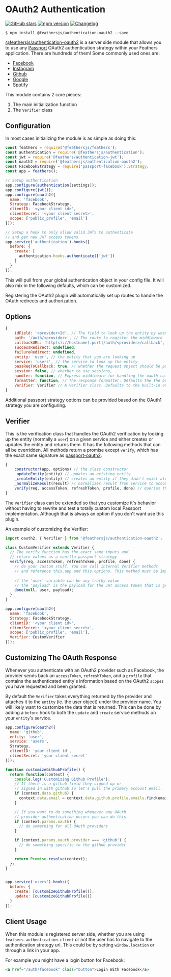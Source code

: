 # OAuth2 Authentication

[![GitHub stars](https://img.shields.io/github/stars/feathersjs/authentication-oauth2.png?style=social&label=Star)](https://github.com/feathersjs/authentication-oauth2/)
[![npm version](https://img.shields.io/npm/v/@feathersjs/authentication-oauth2.png?style=flat-square)](https://www.npmjs.com/package/@feathersjs/authentication-oauth2)
[![Changelog](https://img.shields.io/badge/changelog-.md-blue.png?style=flat-square)](https://github.com/feathersjs/authentication-oauth2/blob/master/CHANGELOG.md)

```
$ npm install @feathersjs/authentication-oauth2 --save
```

[@feathersjs/authentication-oauth2](https://github.com/feathersjs/authentication-oauth2) is a server side module that allows you to use any [Passport](http://passportjs.org/) OAuth2 authentication strategy within your Feathers application. There are hundreds of them! Some commonly used ones are:

- [Facebook](https://github.com/jaredhanson/passport-facebook)
- [Instagram](https://github.com/jaredhanson/passport-instagram)
- [Github](https://github.com/jaredhanson/passport-github)
- [Google](https://github.com/jaredhanson/passport-google-oauth2)
- [Spotify](https://github.com/JMPerez/passport-spotify)

This module contains 2 core pieces:

1. The main initialization function
2. The `Verifier` class

## Configuration

In most cases initializing the module is as simple as doing this:

```js
const feathers = require('@feathersjs/feathers');
const authentication = require('@feathersjs/authentication');
const jwt = require('@feathers/authentication-jwt');
const oauth2 = require('@feathersjs/authentication-oauth2');
const FacebookStrategy = require('passport-facebook').Strategy;
const app = feathers();

// Setup authentication
app.configure(authentication(settings));
app.configure(jwt());
app.configure(oauth2({
  name: 'facebook',
  Strategy: FacebookStrategy,
  clientID: '<your client id>',
  clientSecret: '<your client secret>',
  scope: ['public_profile', 'email']
}));

// Setup a hook to only allow valid JWTs to authenticate
// and get new JWT access tokens
app.service('authentication').hooks({
  before: {
    create: [
      authentication.hooks.authenticate(['jwt'])
    ]
  }
});
```

This will pull from your global authentication object in your config file. It will also mix in the following defaults, which can be customized.

Registering the OAuth2 plugin will automatically set up routes to handle the OAuth redirects and authorization.

## Options

```js
{
    idField: '<provider>Id', // The field to look up the entity by when logging in with the provider. Defaults to '<provider>Id' (ie. 'facebookId').
    path: '/auth/<provider>', // The route to register the middleware
    callbackURL: 'http(s)://hostname[:port]/auth/<provider>/callback', // The callback url. Will automatically take into account your host and port and whether you are in production based on your app environment to construct the url. (ie. in development http://localhost:3030/auth/facebook/callback)
    successRedirect: undefined,
    failureRedirect: undefined,
    entity: 'user', // the entity that you are looking up
    service: 'users', // the service to look up the entity
    passReqToCallback: true, // whether the request object should be passed to `verify`
    session: false, // whether to use sessions,
    handler: function, // Express middleware for handling the oauth callback. Defaults to the built in middleware.
    formatter: function, // The response formatter. Defaults the the built in feathers-rest formatter, which returns JSON.
    Verifier: Verifier // A Verifier class. Defaults to the built-in one but can be a custom one. See below for details.
}
```

Additional passport strategy options can be provided based on the OAuth1 strategy you are configuring.

## Verifier

This is the verification class that handles the OAuth2 verification by looking up the entity (normally a `user`) on a given service and either creates or updates the entity and returns them. It has the following methods that can all be overridden. All methods return a promise except `verify`, which has the exact same signature as [passport-oauth2](https://github.com/jaredhanson/passport-oauth2).

```js
{
    constructor(app, options) // the class constructor
    _updateEntity(entity) // updates an existing entity
    _createEntity(entity) // creates an entity if they didn't exist already
    _normalizeResult(result) // normalizes result from service to account for pagination
    verify(req, accessToken, refreshToken, profile, done) // queries the service and calls the other internal functions.
}
```

The `Verifier` class can be extended so that you customize it's behavior without having to rewrite and test a totally custom local Passport implementation. Although that is always an option if you don't want use this plugin.

An example of customizing the Verifier:

```js
import oauth2, { Verifier } from '@feathersjs/authentication-oauth2';

class CustomVerifier extends Verifier {
  // The verify function has the exact same inputs and 
  // return values as a vanilla passport strategy
  verify(req, accessToken, refreshToken, profile, done) {
    // do your custom stuff. You can call internal Verifier methods
    // and reference this.app and this.options. This method must be implemented.
      
    // the 'user' variable can be any truthy value
    // the 'payload' is the payload for the JWT access token that is generated after successful authentication
    done(null, user, payload);
  }
}

app.configure(oauth2({
  name: 'facebook',
  Strategy: FacebookStrategy,
  clientID: '<your client id>',
  clientSecret: '<your client secret>',
  scope: ['public_profile', 'email'],
  Verifier: CustomVerifier
}));
```

## Customizing The OAuth Response

Whenever you authenticate with an OAuth2 provider such as Facebook, the provider sends back an `accessToken`, `refreshToken`, and a `profile` that contains the authenticated entity's information based on the OAuth2 `scopes` you have requested and been granted.

By default the `Verifier` takes everything returned by the provider and attaches it to the `entity` (ie. the user object) under the provider name. You will likely want to customize the data that is returned. This can be done by adding a `before` hook to both the `update` and `create` service methods on your `entity`'s service.

```js
app.configure(oauth2({
  name: 'github',
  entity: 'user',
  service: 'users',
  Strategy,
  clientID: 'your client id',
  clientSecret: 'your client secret'
}));

function customizeGithubProfile() {
  return function(context) {
    console.log('Customizing Github Profile');
    // If there is a github field they signed up or
    // signed in with github so let's pull the primary account email.
    if (context.data.github) {
      context.data.email = context.data.github.profile.emails.find(email => email.primary).value;
    }

    // If you want to do something whenever any OAuth
    // provider authentication occurs you can do this.
    if (context.params.oauth) {
      // do something for all OAuth providers
    }

    if (context.params.oauth.provider === 'github') {
      // do something specific to the github provider
    }

    return Promise.resolve(context);
  };
}


app.service('users').hooks({
  before: {
    create: [customizeGithubProfile()],
    update: [customizeGithubProfile()]
  }
});
```

## Client Usage

When this module is registered server side, whether you are using `feathers-authentication-client` or not the user has to navigate to the authentication strategy url. This could be by setting `window.location` or through a link in your app.

For example you might have a login button for Facebook:

```html
<a href="/auth/facebook" class="button">Login With Facebook</a>
```
